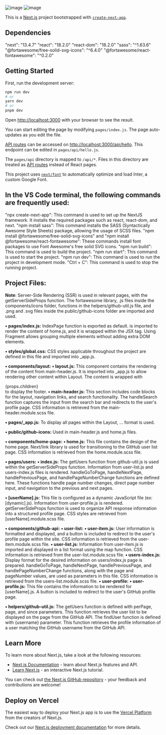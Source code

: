 ![image](https://github.com/Oguzhan13/exarion-nextjs-project/assets/108337929/871b1674-4cce-465b-9a15-79911043246d)
![image](https://github.com/Oguzhan13/exarion-nextjs-project/assets/108337929/3092ee37-64b6-4abe-bfee-d2494cb9f279)

This is a [Next.js](https://nextjs.org/) project bootstrapped with [`create-next-app`](https://github.com/vercel/next.js/tree/canary/packages/create-next-app).

## Dependencies

"next": "13.4.7"
"react": "18.2.0"
"react-dom": "18.2.0"
"sass": "^1.63.6"
"@fortawesome/free-solid-svg-icons": "^6.4.0"
"@fortawesome/react-fontawesome": "^0.2.0"

## Getting Started

First, run the development server:

```bash
npm run dev
# or
yarn dev
# or
pnpm dev
```

Open [http://localhost:3000](http://localhost:3000) with your browser to see the result.

You can start editing the page by modifying `pages/index.js`. The page auto-updates as you edit the file.

[API routes](https://nextjs.org/docs/api-routes/introduction) can be accessed on [http://localhost:3000/api/hello](http://localhost:3000/api/hello). This endpoint can be edited in `pages/api/hello.js`.

The `pages/api` directory is mapped to `/api/*`. Files in this directory are treated as [API routes](https://nextjs.org/docs/api-routes/introduction) instead of React pages.

This project uses [`next/font`](https://nextjs.org/docs/basic-features/font-optimization) to automatically optimize and load Inter, a custom Google Font.

## In the VS Code terminal, the following commands are frequently used:

"npx create-next-app": This command is used to set up the NextJS framework. It installs the required packages such as react, react-dom, and next.
"npm install sass": This command installs the SASS (Syntactically Awesome Style Sheets) package, allowing the usage of SCSS files.
"npm install @fortawesome/free-solid-svg-icons" and "npm install @fortawesome/react-fontawesome": These commands install font packages to use Font Awesome's free solid SVG icons.
"npm run build": This command is used to build the project.
"npm run start": This command is used to start the project.
"npm run dev": This command is used to run the project in development mode.
"Ctrl + C": This command is used to stop the running project.

## Project Files:

**Note**: Server-Side Rendering (SSR) is used in relevant pages, with the getServerSideProps function. The fortawesome library, .js files inside the components/icons folder, functions in the helpers/github-util.js file, and .png and .svg files inside the public/github-icons folder are imported and used.

**• pages/index.js:**
IndexPage function is exported as default.
<HomePage> is imported to render the content of home.js, and it is wrapped within the <Fragment> JSX tag. Using Fragment allows grouping       multiple elements without adding extra DOM elements.

**• styles/global.css:**
CSS styles applicable throughout the project are defined in this file and imported into _app.js.
  
**• components/layout:**
**•	layout.js:**
This component contains the rendering of the content from main-header.js. It is imported into _app.js to allow rendering other content within Layout. The content is wrapped with <main>{props.children}</main> to display the footer.
**•	main-header.js:**
This section includes code blocks for the layout, navigation links, and search functionality.
The handleSearch function captures the input from the search bar and redirects to the user's profile page.
CSS information is retrieved from the main-header.module.scss file.
    
**• pages/_app.js:**
To display all pages within the Layout, <Layout><Component> ... format is used.
  
**• public/github-icons:**
Used in main-header.js and home.js files.
  
**• components/home-page:**
**•	home.js:**
This file contains the design of the home page. Next/link library is used for transitioning to the GitHub user list page.
CSS information is retrieved from the home.module.scss file.
    
**• pages/users:**
**•	index.js:**
The getUsers function from github-util.js is used within the getServerSideProps function.
Information from user-list.js and users-index.js files is rendered.
handleGoToPage, handleNextPage, handlePreviousPage, and handlePageNumberChange functions are defined here.
These functions handle page number changes, direct page number input, and navigation to the previous and next pages.
    
**•	[userName].js:**
This file is configured as a dynamic JavaScript file (ex: [dynamic].js).
Information from user-profile.js is rendered.
getServerSideProps function is used to organize API response information into a structured profile page.
CSS styles are retrieved from [userName].module.scss file.
    
**• components/github-api:**
**•	user-list:**
**•	user-item.js:**
User information is formatted and displayed, and a button is included to redirect to the user's profile page within the site.
CSS information is retrieved from the user-item.module.scss file.
**•	user-list.js:**
Information from user-item.js is imported and displayed in a list format using the map function.
CSS information is retrieved from the user-list.module.scss file.
**•	users-index.js:**
Display format for the desired information on users/index.js page is prepared.
handleGoToPage, handleNextPage, handlePreviousPage, and handlePageNumberChange functions, along with the page and pageNumber values, are used as parameters in this file.
CSS information is retrieved from the users-list.module.scss file.
**•	user-profile:**
**•	user-profile.js:**
This file contains the information to be rendered for [userName].js.
A button is included to redirect to the user's GitHub profile page.
            
**• helpers/github-util.js:**
The getUsers function is defined with perPage, page, and since parameters.
This function retrieves the user list to be displayed on the page from the GitHub API.
The findUser function is defined with {username} parameter.
This function retrieves the profile information of a user matching the GitHub username from the GitHub API.

## Learn More

To learn more about Next.js, take a look at the following resources:

- [Next.js Documentation](https://nextjs.org/docs) - learn about Next.js features and API.
- [Learn Next.js](https://nextjs.org/learn) - an interactive Next.js tutorial.

You can check out [the Next.js GitHub repository](https://github.com/vercel/next.js/) - your feedback and contributions are welcome!

## Deploy on Vercel

The easiest way to deploy your Next.js app is to use the [Vercel Platform](https://vercel.com/new?utm_medium=default-template&filter=next.js&utm_source=create-next-app&utm_campaign=create-next-app-readme) from the creators of Next.js.

Check out our [Next.js deployment documentation](https://nextjs.org/docs/deployment) for more details.
